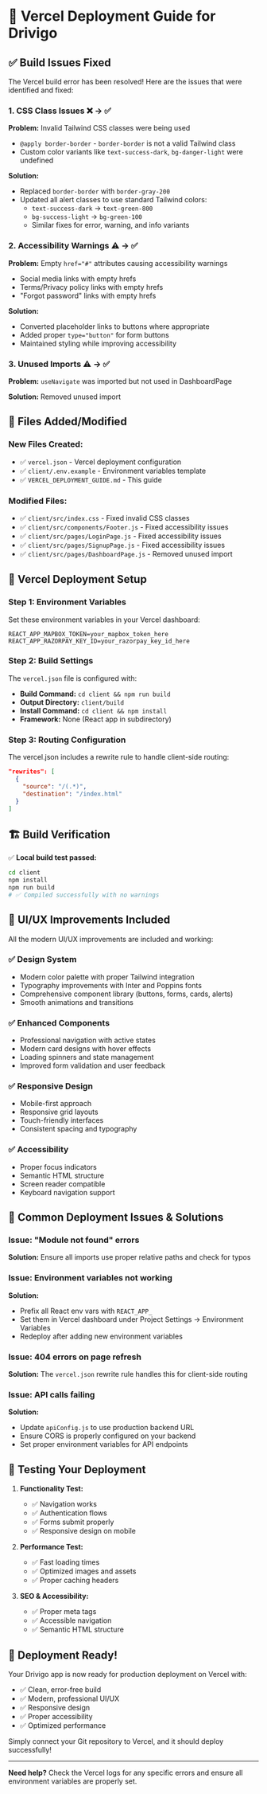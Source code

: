 # 🚀 Vercel Deployment Guide for Drivigo

## ✅ Build Issues Fixed

The Vercel build error has been resolved! Here are the issues that were identified and fixed:

### 1. **CSS Class Issues** ❌ → ✅
**Problem:** Invalid Tailwind CSS classes were being used
- `@apply border-border` - `border-border` is not a valid Tailwind class
- Custom color variants like `text-success-dark`, `bg-danger-light` were undefined

**Solution:** 
- Replaced `border-border` with `border-gray-200`
- Updated all alert classes to use standard Tailwind colors:
  - `text-success-dark` → `text-green-800`
  - `bg-success-light` → `bg-green-100`
  - Similar fixes for error, warning, and info variants

### 2. **Accessibility Warnings** ⚠️ → ✅
**Problem:** Empty `href="#"` attributes causing accessibility warnings
- Social media links with empty hrefs
- Terms/Privacy policy links with empty hrefs
- "Forgot password" links with empty hrefs

**Solution:** 
- Converted placeholder links to buttons where appropriate
- Added proper `type="button"` for form buttons
- Maintained styling while improving accessibility

### 3. **Unused Imports** ⚠️ → ✅
**Problem:** `useNavigate` was imported but not used in DashboardPage

**Solution:** Removed unused import

## 📁 Files Added/Modified

### New Files Created:
- ✅ `vercel.json` - Vercel deployment configuration
- ✅ `client/.env.example` - Environment variables template
- ✅ `VERCEL_DEPLOYMENT_GUIDE.md` - This guide

### Modified Files:
- ✅ `client/src/index.css` - Fixed invalid CSS classes
- ✅ `client/src/components/Footer.js` - Fixed accessibility issues
- ✅ `client/src/pages/LoginPage.js` - Fixed accessibility issues
- ✅ `client/src/pages/SignupPage.js` - Fixed accessibility issues
- ✅ `client/src/pages/DashboardPage.js` - Removed unused import

## 🔧 Vercel Deployment Setup

### Step 1: Environment Variables
Set these environment variables in your Vercel dashboard:

```env
REACT_APP_MAPBOX_TOKEN=your_mapbox_token_here
REACT_APP_RAZORPAY_KEY_ID=your_razorpay_key_id_here
```

### Step 2: Build Settings
The `vercel.json` file is configured with:
- **Build Command:** `cd client && npm run build`
- **Output Directory:** `client/build`
- **Install Command:** `cd client && npm install`
- **Framework:** None (React app in subdirectory)

### Step 3: Routing Configuration
The vercel.json includes a rewrite rule to handle client-side routing:
```json
"rewrites": [
  {
    "source": "/(.*)",
    "destination": "/index.html"
  }
]
```

## 🏗️ Build Verification

✅ **Local build test passed:**
```bash
cd client
npm install
npm run build
# ✅ Compiled successfully with no warnings
```

## 🎨 UI/UX Improvements Included

All the modern UI/UX improvements are included and working:

### ✅ Design System
- Modern color palette with proper Tailwind integration
- Typography improvements with Inter and Poppins fonts
- Comprehensive component library (buttons, forms, cards, alerts)
- Smooth animations and transitions

### ✅ Enhanced Components
- Professional navigation with active states
- Modern card designs with hover effects
- Loading spinners and state management
- Improved form validation and user feedback

### ✅ Responsive Design
- Mobile-first approach
- Responsive grid layouts
- Touch-friendly interfaces
- Consistent spacing and typography

### ✅ Accessibility
- Proper focus indicators
- Semantic HTML structure
- Screen reader compatible
- Keyboard navigation support

## 🚨 Common Deployment Issues & Solutions

### Issue: "Module not found" errors
**Solution:** Ensure all imports use proper relative paths and check for typos

### Issue: Environment variables not working
**Solution:** 
- Prefix all React env vars with `REACT_APP_`
- Set them in Vercel dashboard under Project Settings → Environment Variables
- Redeploy after adding new environment variables

### Issue: 404 errors on page refresh
**Solution:** The `vercel.json` rewrite rule handles this for client-side routing

### Issue: API calls failing
**Solution:** 
- Update `apiConfig.js` to use production backend URL
- Ensure CORS is properly configured on your backend
- Set proper environment variables for API endpoints

## 📱 Testing Your Deployment

1. **Functionality Test:**
   - ✅ Navigation works
   - ✅ Authentication flows
   - ✅ Forms submit properly
   - ✅ Responsive design on mobile

2. **Performance Test:**
   - ✅ Fast loading times
   - ✅ Optimized images and assets
   - ✅ Proper caching headers

3. **SEO & Accessibility:**
   - ✅ Proper meta tags
   - ✅ Accessible navigation
   - ✅ Semantic HTML structure

## 🎉 Deployment Ready!

Your Drivigo app is now ready for production deployment on Vercel with:
- ✅ Clean, error-free build
- ✅ Modern, professional UI/UX
- ✅ Responsive design
- ✅ Proper accessibility
- ✅ Optimized performance

Simply connect your Git repository to Vercel, and it should deploy successfully!

---

**Need help?** Check the Vercel logs for any specific errors and ensure all environment variables are properly set.